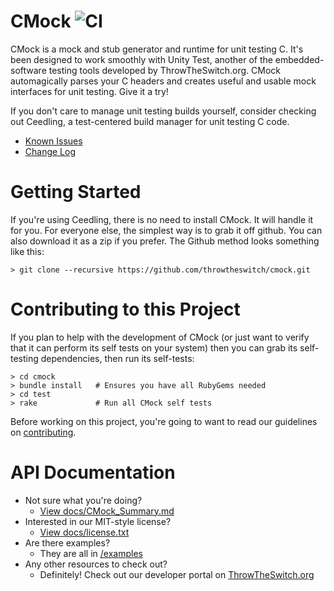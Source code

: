 CMock ![CI](https://github.com/ThrowTheSwitch/CMock/workflows/CI/badge.svg)
=====

CMock is a mock and stub generator and runtime for unit testing C. It's been designed
to work smoothly with Unity Test, another of the embedded-software testing tools 
developed by ThrowTheSwitch.org. CMock automagically parses your C headers and creates
useful and usable mock interfaces for unit testing. Give it a try!

If you don't care to manage unit testing builds yourself, consider checking out Ceedling, 
a test-centered build manager for unit testing C code.

 - [Known Issues](docs/CMockKnownIssues.md)
 - [Change Log](docs/CMockChangeLog.md)

Getting Started
===============

If you're using Ceedling, there is no need to install CMock. It will handle it for you.
For everyone else, the simplest way is to grab it off github. You can also download it
as a zip if you prefer. The Github method looks something like this:

    > git clone --recursive https://github.com/throwtheswitch/cmock.git

Contributing to this Project
============================

If you plan to help with the development of CMock (or just want to verify that it can
perform its self tests on your system) then you can grab its self-testing dependencies, 
then run its self-tests:

    > cd cmock
    > bundle install   # Ensures you have all RubyGems needed
    > cd test
    > rake             # Run all CMock self tests

Before working on this project, you're going to want to read our guidelines on 
[contributing](docs/CONTRIBUTING.md). 

API Documentation
=================

* Not sure what you're doing?
	* [View docs/CMock_Summary.md](docs/CMock_Summary.md)
* Interested in our MIT-style license?
	* [View docs/license.txt](LICENSE.txt)
* Are there examples?
	* They are all in [/examples](examples/)
* Any other resources to check out?
	* Definitely! Check out our developer portal on [ThrowTheSwitch.org](http://throwtheswitch.org)
